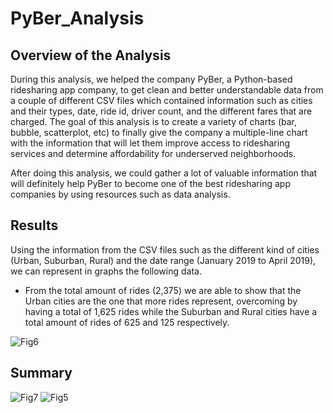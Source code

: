# PyBer_Analysis

## Overview of the Analysis

During this analysis, we helped the company PyBer, a Python-based ridesharing app company, to get clean and better understandable data from a couple of different CSV files which contained information such as cities and their types, date, ride id, driver count, and the different fares that are charged. The goal of this analysis is to create a variety of charts (bar, bubble, scatterplot, etc) to finally give the company a multiple-line chart with the information that will let them improve access to ridesharing services and determine affordability for underserved neighborhoods.

After doing this analysis, we could gather a lot of valuable information that will definitely help PyBer to become one of the best ridesharing app companies by using resources such as data analysis.

## Results

Using the information from the CSV files such as the different kind of cities (Urban, Suburban, Rural) and the date range (January 2019 to April 2019), we can represent in graphs the following data.

- From the total amount of rides (2,375) we are able to show that the Urban cities are the one that more rides represent, overcoming by having a total of 1,625 rides while the Suburban and Rural cities have  a total amount of rides of 625 and 125 respectively. 

![Fig6](https://user-images.githubusercontent.com/113261292/200179448-05069368-551c-480e-a1c8-cf788c6b20bb.png)


## Summary



![Fig7](https://user-images.githubusercontent.com/113261292/200179475-514db61d-f4f7-42bc-a309-d0cf036e747c.png)
![Fig5](https://user-images.githubusercontent.com/113261292/200179478-bd14402d-1b10-4ec5-b1e1-62edebffc75f.png)
